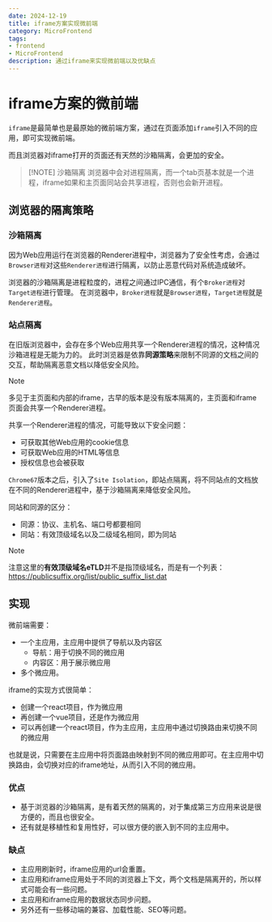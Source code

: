 ```yaml
---
date: 2024-12-19
title: iframe方案实现微前端
category: MicroFrontend
tags:
- frontend
- MicroFrontend
description: 通过iframe来实现微前端以及优缺点
---
```


# iframe方案的微前端

`iframe`是最简单也是最原始的微前端方案，通过在页面添加`iframe`引入不同的应用，即可实现微前端。

而且浏览器对iframe打开的页面还有天然的沙箱隔离，会更加的安全。
> [!NOTE] 沙箱隔离
> 浏览器中会对进程隔离，而一个tab页基本就是一个进程，iframe如果和主页面同站会共享进程，否则也会新开进程。

## 浏览器的隔离策略

### 沙箱隔离

因为Web应用运行在浏览器的Renderer进程中，浏览器为了安全性考虑，会通过`Browser进程`对这些`Renderer进程`进行隔离，以防止恶意代码对系统造成破坏。

浏览器的沙箱隔离是进程粒度的，进程之间通过IPC通信，有个`Broker进程`对`Target进程`进行管理。
在浏览器中，`Broker进程`就是`Browser进程`，`Target进程`就是`Renderer进程`。

### 站点隔离

在旧版浏览器中，会存在多个Web应用共享一个Renderer进程的情况，这种情况沙箱进程是无能为力的。
此时浏览器是依靠**同源策略**来限制不同源的文档之间的交互，帮助隔离恶意文档以降低安全风险。

> [!NOTE]
> 多见于主页面和内部的iframe，古早的版本是没有版本隔离的，主页面和iframe页面会共享一个Renderer进程。

共享一个Renderer进程的情况，可能导致以下安全问题：
- 可获取其他Web应用的cookie信息
- 可获取Web应用的HTML等信息
- 授权信息也会被获取

`Chrome67`版本之后，引入了`Site Isolation`，即站点隔离，将不同站点的文档放在不同的Renderer进程中，基于沙箱隔离来降低安全风险。

同站和同源的区分：
- 同源：协议、主机名、端口号都要相同
- 同站：有效顶级域名以及二级域名相同，即为同站
> [!NOTE]
> 注意这里的**有效顶级域名eTLD**并不是指顶级域名，而是有一个列表：https://publicsuffix.org/list/public_suffix_list.dat

## 实现

微前端需要：
- 一个主应用，主应用中提供了导航以及内容区
  - 导航：用于切换不同的微应用
  - 内容区：用于展示微应用
- 多个微应用。

iframe的实现方式很简单：
- 创建一个react项目，作为微应用
- 再创建一个vue项目，还是作为微应用
- 可以再创建一个react项目，作为主应用，主应用中通过切换路由来切换不同的微应用

也就是说，只需要在主应用中将页面路由映射到不同的微应用即可。在主应用中切换路由，会切换对应的iframe地址，从而引入不同的微应用。

### 优点

- 基于浏览器的沙箱隔离，是有着天然的隔离的，对于集成第三方应用来说是很方便的，而且也很安全。
- 还有就是移植性和复用性好，可以很方便的嵌入到不同的主应用中。

### 缺点

- 主应用刷新时，iframe应用的url会重置。
- 主应用和iframe应用处于不同的浏览器上下文，两个文档是隔离开的，所以样式可能会有一些问题。
- 主应用和iframe应用的数据状态同步问题。
- 另外还有一些移动端的兼容、加载性能、SEO等问题。


